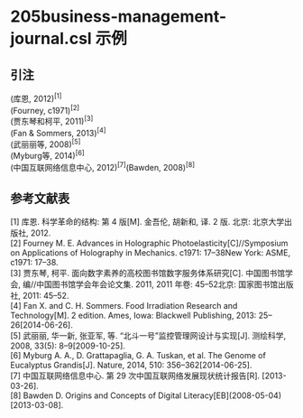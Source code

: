 # 205business-management-journal.csl 示例

<!-- 此文件由脚本自动生成，请勿手动修改！ -->

## 引注

(库恩, 2012)<sup>[1]</sup><br>
(Fourney, c1971)<sup>[2]</sup><br>
(贾东琴和柯平, 2011)<sup>[3]</sup><br>
(Fan &#38; Sommers, 2013)<sup>[4]</sup><br>
(武丽丽等, 2008)<sup>[5]</sup><br>
(Myburg等, 2014)<sup>[6]</sup><br>
(中国互联网络信息中心, 2012)<sup>[7]</sup>(Bawden, 2008)<sup>[8]</sup><br>

## 参考文献表

<div class="csl-bib-body second-field-align-flush">
  <div class="csl-entry">[1] 库恩. 科学革命的结构: 第 4 版[M]. 金吾伦, 胡新和, 译. 2 版. 北京: 北京大学出版社, 2012.	</div>
  <div class="csl-entry">[2] Fourney M. E. Advances in Holographic Photoelasticity[C]//Symposium on Applications of Holography in Mechanics. c1971: 17–38New York: ASME, c1971: 17–38.	</div>
  <div class="csl-entry">[3] 贾东琴, 柯平. 面向数字素养的高校图书馆数字服务体系研究[C]. 中国图书馆学会, 编//中国图书馆学会年会论文集. 2011, 2011 年卷: 45–52北京: 国家图书馆出版社, 2011: 45–52.	</div>
  <div class="csl-entry">[4] Fan X. and C. H. Sommers. Food Irradiation Research and Technology[M]. 2 edition. Ames, Iowa: Blackwell Publishing, 2013: 25–26[2014-06-26].	</div>
  <div class="csl-entry">[5] 武丽丽, 华一新, 张亚军, 等. “北斗一号”监控管理网设计与实现[J]. 测绘科学, 2008, 33(5): 8–9[2009-10-25].	</div>
  <div class="csl-entry">[6] Myburg A. A., D. Grattapaglia, G. A. Tuskan, et al. The Genome of Eucalyptus Grandis[J]. Nature, 2014, 510: 356–362[2014-06-25].	</div>
  <div class="csl-entry">[7] 中国互联网络信息中心. 第 29 次中国互联网络发展现状统计报告[R]. [2013-03-26].	</div>
  <div class="csl-entry">[8] Bawden D. Origins and Concepts of Digital Literacy[EB](2008-05-04)[2013-03-08].	</div>
</div>
